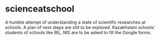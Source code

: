# scienceatschool
A humble attempt of understanding a state of scientific researches at schools.
A plan of next steps are still to be explored.
Kazakhstani schools' students of schools like BIL, NIS are to be asked to fill the Google forms.
